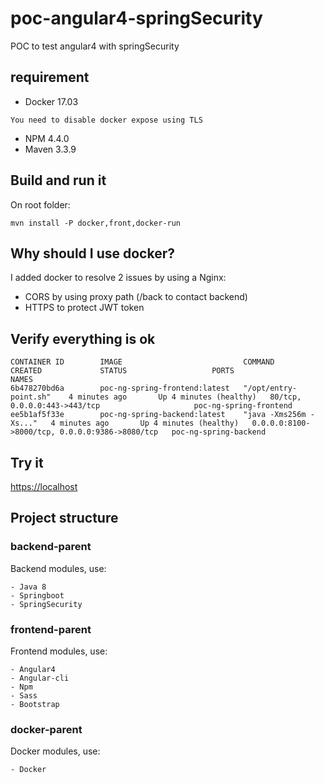 # poc-angular4-springSecurity
POC to test angular4 with springSecurity

## requirement
- Docker 17.03
```UPDATE
You need to disable docker expose using TLS
```
- NPM 4.4.0
- Maven 3.3.9


## Build and run it 
On root folder:
```mvn
mvn install -P docker,front,docker-run
```

## Why should I use docker?
I added docker to resolve 2 issues by using a Nginx:
- CORS by using proxy path (/back to contact backend)
- HTTPS to protect JWT token

## Verify everything is ok

```docker
CONTAINER ID        IMAGE                           COMMAND                  CREATED             STATUS                   PORTS                                            NAMES
6b478270bd6a        poc-ng-spring-frontend:latest   "/opt/entry-point.sh"    4 minutes ago       Up 4 minutes (healthy)   80/tcp, 0.0.0.0:443->443/tcp                     poc-ng-spring-frontend
ee5b1af5f33e        poc-ng-spring-backend:latest    "java -Xms256m -Xs..."   4 minutes ago       Up 4 minutes (healthy)   0.0.0.0:8100->8000/tcp, 0.0.0.0:9386->8080/tcp   poc-ng-spring-backend
```

## Try it
[https://localhost](https://localhost)

## Project structure
### backend-parent
Backend modules, use:
```
- Java 8
- Springboot
- SpringSecurity
```
### frontend-parent
Frontend modules, use:
```
- Angular4
- Angular-cli
- Npm
- Sass
- Bootstrap
```
### docker-parent
Docker modules, use:
```
- Docker
```